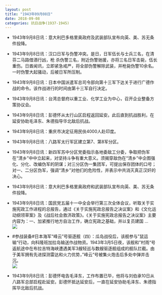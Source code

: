 ```yaml
---
layout: post
title: "1943年09月08日"
date: 2018-09-08
categories: 抗日战争(1937-1945)
---
```


<meta name="referrer" content="no-referrer" />

- 1943年9月8日讯：意大利巴多格里奥政府及武装部队宣布向英、美、苏无条件投降。 

- 1943年9月8日讯：汉口日军与伪警冲突。是日，日军伍长与士兵三名，在清芬二马路借酒行凶，枪 杀伪警三名，附近伪警驰援，亦将三名日军击毙，伍长重伤。日酋闻讯，立即紧急戒严，将全部伪警解除武装，并枪毙伪警10余名。一时伪警大起骚动，后被日军所压制。 

- 1943年9月8日讯：日本中国派遣军总司令部向第十三军下达关于进行广德作战的命令。该作战进行的时间由第十三军自行决定。 

- 1943年9月8日讯：台湾总督府以重工业、化学工业为中心，召开企业整备方策协议会。 

- 1943年9月8日讯：彭德怀从太行山区启程返回延安。此后直到抗战胜利，在延安协助毛泽东、朱德指导华北敌后抗战。 

- 1943年9月8日讯：重庆市决定征用民伕4000人赴印度。 

- 1943年9月8日讯：八路军太行军区建立第7、第8军分区。 

- 1943年9月8日讯：新四军苏中分区党委指示各地委敌工分委，争取把伪军在“清乡”中中立起来，对坚持斗争有重大意义。须揭穿敌伪在“清乡”中企图强化、分化、改编伪军的阴谋；对三分区伪一集团军，可提出保存团体的口号；对一、二分区伪军，强调“清乡”对他们的危险性，并表示中共消灭真正汉奸的决心。 

- 1943年9月8日讯：意大利巴多格里奥政府和武装部队宣布向英、美、苏无条件投降。 

- 1943年9月8日讯：国民党五届十一中全会举行第三次全体会议，听取关于实施宪政工作进程的总报告，通过《关于实施宪政总报告之决议案》和《文化运动纲领草案》及《战后社会救济政策》。《关于实施宪政总报告之决议案》主要内容为：一、加紧推行地方自治工作，确立宪政之基础，并以复员建国 ... <br/><img src="https://wx2.sinaimg.cn/large/aca367d8ly1fv1y8ofu0ej20c80dvjrk.jpg" />

- #参战装备#日本海军“峰云”号驱逐舰（四）：瓜岛战役后，该舰参与”鼠运输“行动，向科隆班加拉岛输送作战物资。1943年3月5日夜，该舰和”村雨“号返航途中在布拉吉特海峡遭遇美军3艘轻巡与数艘驱逐舰组成的舰队拦截。由于美军拥有先进探测雷达和火力优势，”峰云“号被集火炮击后多处中弹并击沉。 <br/><img src="https://wx3.sinaimg.cn/large/aca367d8ly1fv1wicmqedj20go0spjvv.jpg" />

- 1943年9月8日讯：彭德怀电告毛泽东，工作布置已毕，他将与刘伯承10日从八路军总部启程赴延安。彭德怀抵达延安后，一直在延安协助毛泽东、朱德指挥华北敌后抗战。 

